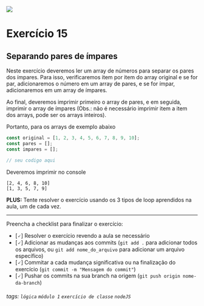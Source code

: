 ![](https://i.imgur.com/xG74tOh.png)

# Exercício 15

## Separando pares de ímpares

Neste exercício deveremos ler um array de números para separar os pares dos ímpares. Para isso, verificaremos item por item do array original e se for par, adicionaremos o número em um array de pares, e se for ímpar, adicionaremos em um array de ímpares.

Ao final, deveremos imprimir primeiro o array de pares, e em seguida, imprimir o array de ímpares (Obs.: não é necessário imprimir item a item dos arrays, pode ser os arrays inteiros).

Portanto, para os arrays de exemplo abaixo

```javascript
const original = [1, 2, 3, 4, 5, 6, 7, 8, 9, 10];
const pares = [];
const impares = [];

// seu codigo aqui
```

Deveremos imprimir no console

```
[2, 4, 6, 8, 10]
[1, 3, 5, 7, 9]
```

**PLUS:** Tente resolver o exercício usando os 3 tipos de loop aprendidos na aula, um de cada vez.

---

Preencha a checklist para finalizar o exercício:

- [🗸] Resolver o exercício revendo a aula se necessário
- [🗸] Adicionar as mudanças aos commits (`git add .` para adicionar todos os arquivos, ou `git add nome_do_arquivo` para adicionar um arquivo específico)
- [🗸] Commitar a cada mudança significativa ou na finalização do exercício (`git commit -m "Mensagem do commit"`)
- [🗸] Pushar os commits na sua branch na origem (`git push origin nome-da-branch`)

###### tags: `lógica` `módulo 1` `exercício de classe` `nodeJS`
